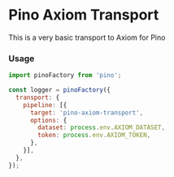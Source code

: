# Pino Axiom Transport
This is a very basic transport to Axiom for Pino

### Usage
```js
import pinoFactory from 'pino';

const logger = pinoFactory({
  transport: {
    pipeline: [{
      target: 'pino-axiom-transport',
      options: {
        dataset: process.env.AXIOM_DATASET,
        token: process.env.AXIOM_TOKEN,
      },
    }],
  },
});
```
